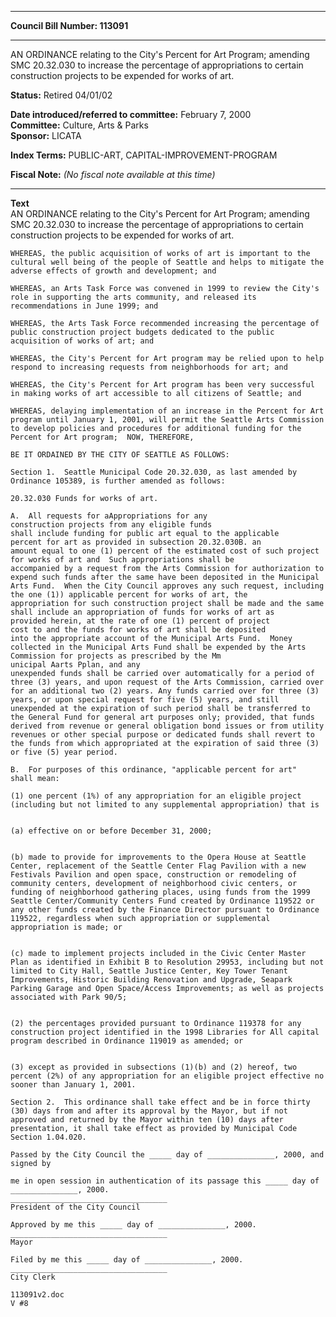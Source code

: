 * * * * *  
  
**Council Bill Number: [](#h0)[](#h2)113091**  
  
* * * * *  
  
AN ORDINANCE relating to the City's Percent for Art Program; amending SMC 20.32.030 to increase the percentage of appropriations to certain construction projects to be expended for works of art.  
  
**Status:** Retired 04/01/02   
  
**Date introduced/referred to committee:** February 7, 2000   
**Committee:** Culture, Arts & Parks   
**Sponsor:** LICATA   
  
**Index Terms:** PUBLIC-ART, CAPITAL-IMPROVEMENT-PROGRAM  
  
**Fiscal Note:** *(No fiscal note available at this time)*  
  
* * * * *  
  
**Text**  
    AN ORDINANCE relating to the City's Percent for Art Program; amending  
    SMC 20.32.030 to increase the percentage of appropriations to certain  
    construction projects to be expended for works of art.  
  
    WHEREAS, the public acquisition of works of art is important to the  
    cultural well being of the people of Seattle and helps to mitigate the  
    adverse effects of growth and development; and  
  
    WHEREAS, an Arts Task Force was convened in 1999 to review the City's  
    role in supporting the arts community, and released its  
    recommendations in June 1999; and  
  
    WHEREAS, the Arts Task Force recommended increasing the percentage of  
    public construction project budgets dedicated to the public  
    acquisition of works of art; and  
  
    WHEREAS, the City's Percent for Art program may be relied upon to help  
    respond to increasing requests from neighborhoods for art; and  
  
    WHEREAS, the City's Percent for Art program has been very successful  
    in making works of art accessible to all citizens of Seattle; and  
  
    WHEREAS, delaying implementation of an increase in the Percent for Art  
    program until January 1, 2001, will permit the Seattle Arts Commission  
    to develop policies and procedures for additional funding for the  
    Percent for Art program;  NOW, THEREFORE,  
  
    BE IT ORDAINED BY THE CITY OF SEATTLE AS FOLLOWS:  
  
    Section 1.  Seattle Municipal Code 20.32.030, as last amended by  
    Ordinance 105389, is further amended as follows:  
  
    20.32.030 Funds for works of art.  
  
    A.  All requests for aAppropriations for any  
    construction projects from any eligible funds  
    shall include funding for public art equal to the applicable  
    percent for art as provided in subsection 20.32.030B. an  
    amount equal to one (1) percent of the estimated cost of such project  
    for works of art and  Such appropriations shall be  
    accompanied by a request from the Arts Commission for authorization to  
    expend such funds after the same have been deposited in the Municipal  
    Arts Fund.  When the City Council approves any such request, including  
    the one (1)) applicable percent for works of art, the  
    appropriation for such construction project shall be made and the same  
    shall include an appropriation of funds for works of art as  
    provided herein, at the rate of one (1) percent of project  
    cost to and the funds for works of art shall be deposited  
    into the appropriate account of the Municipal Arts Fund.  Money  
    collected in the Municipal Arts Fund shall be expended by the Arts  
    Commission for projects as prescribed by the Mm  
    unicipal Aarts Pplan, and any  
    unexpended funds shall be carried over automatically for a period of  
    three (3) years, and upon request of the Arts Commission, carried over  
    for an additional two (2) years. Any funds carried over for three (3)  
    years, or upon special request for five (5) years, and still  
    unexpended at the expiration of such period shall be transferred to  
    the General Fund for general art purposes only; provided, that funds  
    derived from revenue or general obligation bond issues or from utility  
    revenues or other special purpose or dedicated funds shall revert to  
    the funds from which appropriated at the expiration of said three (3)  
    or five (5) year period.  
  
    B.  For purposes of this ordinance, "applicable percent for art"  
    shall mean:  
  
    (1) one percent (1%) of any appropriation for an eligible project  
    (including but not limited to any supplemental appropriation) that is  
  
  
    (a) effective on or before December 31, 2000;  
  
  
    (b) made to provide for improvements to the Opera House at Seattle  
    Center, replacement of the Seattle Center Flag Pavilion with a new  
    Festivals Pavilion and open space, construction or remodeling of  
    community centers, development of neighborhood civic centers, or  
    funding of neighborhood gathering places, using funds from the 1999  
    Seattle Center/Community Centers Fund created by Ordinance 119522 or  
    any other funds created by the Finance Director pursuant to Ordinance  
    119522, regardless when such appropriation or supplemental  
    appropriation is made; or  
  
  
    (c) made to implement projects included in the Civic Center Master  
    Plan as identified in Exhibit B to Resolution 29953, including but not  
    limited to City Hall, Seattle Justice Center, Key Tower Tenant  
    Improvements, Historic Building Renovation and Upgrade, Seapark  
    Parking Garage and Open Space/Access Improvements; as well as projects  
    associated with Park 90/5;  
  
  
    (2) the percentages provided pursuant to Ordinance 119378 for any  
    construction project identified in the 1998 Libraries for All capital  
    program described in Ordinance 119019 as amended; or  
  
  
    (3) except as provided in subsections (1)(b) and (2) hereof, two  
    percent (2%) of any appropriation for an eligible project effective no  
    sooner than January 1, 2001.  
  
    Section 2.  This ordinance shall take effect and be in force thirty  
    (30) days from and after its approval by the Mayor, but if not  
    approved and returned by the Mayor within ten (10) days after  
    presentation, it shall take effect as provided by Municipal Code  
    Section 1.04.020.  
  
    Passed by the City Council the _____ day of _______________, 2000, and  
    signed by  
  
    me in open session in authentication of its passage this _____ day of  
    _______________, 2000.  
    ___________________________________  
    President of the City Council  
  
    Approved by me this _____ day of _______________, 2000.  
    ___________________________________  
    Mayor  
  
    Filed by me this _____ day of _______________, 2000.  
    ___________________________________  
    City Clerk  
  
    113091v2.doc  
    V #8  

